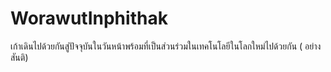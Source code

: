 # WorawutInphithak
เก้าเดินไปด้วยกัน​สู่ปัจจุบัน​ในวันหน้า​พร้อมที่เป็นส่วนร่วมในเทคโนโลยี​ในโลกใหม่ไปด้วยกัน​ ( อย่าง​สันติ)​
